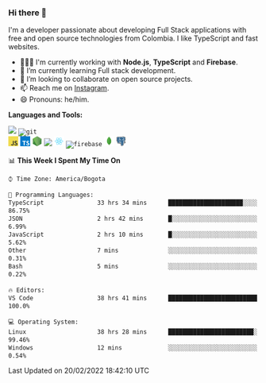 ### Hi there 👋

I'm a developer passionate about developing Full Stack applications with free and open source technologies from Colombia. I like TypeScript and fast websites.

- 👨🏽‍💻 I'm currently working with **Node.js**, **TypeScript** and **Firebase**.
- 🌱 I’m currently learning Full stack development.
- 🚀 I’m looking to collaborate on open source projects.
- 📫   Reach me on [Instagram](https://instagram.com/nexckycort).
- 😄  Pronouns: he/him.

**Languages and Tools:**  

<code><img height="20"  src="https://upload.wikimedia.org/wikipedia/commons/2/2d/Visual_Studio_Code_1.18_icon.svg"></code>
<code><img src="https://www.vectorlogo.zone/logos/git-scm/git-scm-icon.svg" alt="git" height="20"/> </code>
<code><img height="20" src="https://raw.githubusercontent.com/github/explore/80688e429a7d4ef2fca1e82350fe8e3517d3494d/topics/javascript/javascript.png"></code>
<code><img height="20" src="https://raw.githubusercontent.com/github/explore/80688e429a7d4ef2fca1e82350fe8e3517d3494d/topics/typescript/typescript.png"></code>
<code><img height="20" src="https://raw.githubusercontent.com/github/explore/80688e429a7d4ef2fca1e82350fe8e3517d3494d/topics/nodejs/nodejs.png"></code>
<code><img height="20" src="https://deno.land/logo.svg"></code>
<code><img height="20" src="https://raw.githubusercontent.com/github/explore/80688e429a7d4ef2fca1e82350fe8e3517d3494d/topics/react/react.png"></code>
<code><img src="https://www.vectorlogo.zone/logos/firebase/firebase-icon.svg" alt="firebase"  height="20"/></code>
<code><img src="https://raw.githubusercontent.com/devicons/devicon/master/icons/mongodb/mongodb-original.svg"  height="20"/></code>
<code><img src="https://raw.githubusercontent.com/devicons/devicon/master/icons/postgresql/postgresql-original.svg" height="20"/></code>

<!--START_SECTION:waka-->
📊 **This Week I Spent My Time On** 

```text
⌚︎ Time Zone: America/Bogota

💬 Programming Languages: 
TypeScript               33 hrs 34 mins      █████████████████████░░░░   86.75% 
JSON                     2 hrs 42 mins       █░░░░░░░░░░░░░░░░░░░░░░░░   6.99% 
JavaScript               2 hrs 10 mins       █░░░░░░░░░░░░░░░░░░░░░░░░   5.62% 
Other                    7 mins              ░░░░░░░░░░░░░░░░░░░░░░░░░   0.31% 
Bash                     5 mins              ░░░░░░░░░░░░░░░░░░░░░░░░░   0.22%

🔥 Editors: 
VS Code                  38 hrs 41 mins      █████████████████████████   100.0%

💻 Operating System: 
Linux                    38 hrs 28 mins      ████████████████████████░   99.46% 
Windows                  12 mins             ░░░░░░░░░░░░░░░░░░░░░░░░░   0.54%

```


 Last Updated on 20/02/2022 18:42:10 UTC
<!--END_SECTION:waka-->
